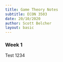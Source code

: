 ```yaml
---
title: Game Theory Notes
subtitle: ECON 3503
date: 20/10/2020
author: Scott Belcher
layout: basic
---
```



### Week 1

Test 1234
